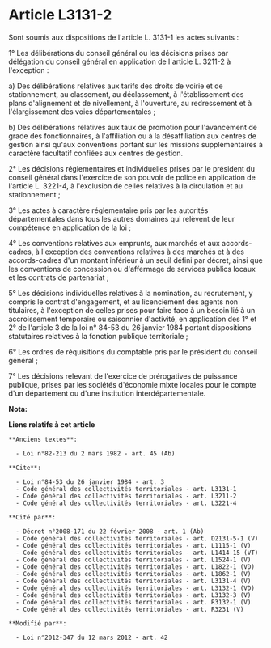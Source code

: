 # Article L3131-2

Sont soumis aux dispositions de l'article L. 3131-1 les actes suivants : 

1° Les délibérations du conseil général ou les décisions prises par délégation du conseil général en application de l'article
L. 3211-2 à l'exception :

a) Des délibérations relatives aux tarifs des droits de voirie et de stationnement, au classement, au déclassement, à
l'établissement des plans d'alignement et de nivellement, à l'ouverture, au redressement et à l'élargissement des voies
départementales ;

b) Des délibérations relatives aux taux de promotion pour l'avancement de grade des fonctionnaires, à l'affiliation ou à la
désaffiliation aux centres de gestion ainsi qu'aux conventions portant sur les missions supplémentaires à caractère
facultatif confiées aux centres de gestion. 

2° Les décisions réglementaires et individuelles prises par le président du conseil général dans l'exercice de son pouvoir de
police en application de l'article L. 3221-4, à l'exclusion de celles relatives à la circulation et au stationnement ; 

3° Les actes à caractère réglementaire pris par les autorités départementales dans tous les autres domaines qui relèvent de
leur compétence en application de la loi ; 

4° Les conventions relatives aux emprunts, aux marchés et aux accords-cadres, à l'exception des conventions relatives à des
marchés et à des accords-cadres d'un montant inférieur à un seuil défini par décret, ainsi que les conventions de concession
ou d'affermage de services publics locaux et les contrats de partenariat ; 

5° Les décisions individuelles relatives à la nomination, au recrutement, y compris le contrat d'engagement, et au
licenciement des agents non titulaires, à l'exception de celles prises pour faire face à un besoin lié à un accroissement
temporaire ou saisonnier d'activité, en application des 1° et 2° de l'article 3 de la loi n° 84-53 du 26 janvier 1984 portant
dispositions statutaires relatives à la fonction publique territoriale ; 

6° Les ordres de réquisitions du comptable pris par le président du conseil général ; 

7° Les décisions relevant de l'exercice de prérogatives de puissance publique, prises par les sociétés d'économie mixte
locales pour le compte d'un département ou d'une institution interdépartementale.

**Nota:**



**Liens relatifs à cet article**

	**Anciens textes**:

	  - Loi n°82-213 du 2 mars 1982 - art. 45 (Ab)

	**Cite**:

	  - Loi n°84-53 du 26 janvier 1984 - art. 3
	  - Code général des collectivités territoriales - art. L3131-1
	  - Code général des collectivités territoriales - art. L3211-2
	  - Code général des collectivités territoriales - art. L3221-4

	**Cité par**:

	  - Décret n°2008-171 du 22 février 2008 - art. 1 (Ab)
	  - Code général des collectivités territoriales - art. D2131-5-1 (V)
	  - Code général des collectivités territoriales - art. L1115-1 (V)
	  - Code général des collectivités territoriales - art. L1414-15 (VT)
	  - Code général des collectivités territoriales - art. L1524-1 (V)
	  - Code général des collectivités territoriales - art. L1822-1 (VD)
	  - Code général des collectivités territoriales - art. L1862-1 (V)
	  - Code général des collectivités territoriales - art. L3131-4 (V)
	  - Code général des collectivités territoriales - art. L3132-1 (VD)
	  - Code général des collectivités territoriales - art. L3132-3 (V)
	  - Code général des collectivités territoriales - art. R3132-1 (V)
	  - Code général des collectivités territoriales - art. R3231 (V)

	**Modifié par**:

	  - Loi n°2012-347 du 12 mars 2012 - art. 42
